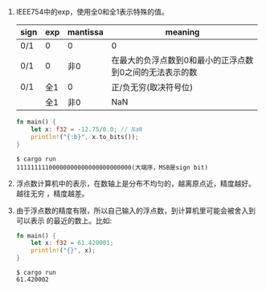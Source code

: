 1. IEEE754中的exp，使用全0和全1表示特殊的值。
   
   |sign|exp|mantissa|meaning|
   |----|---|--------|-------|
   |0/1 |0  | 0      |  0    |
   |0/1 |0  | 非0    | 在最大的负浮点数到0和最小的正浮点数到0之间的无法表示的数|
   |0/1 |全1| 0      | 正/负无穷(取决符号位)|
   |    |全1| 非0    | NaN   |
  
   ```rust
   fn main() {
       let x: f32 = -12.75/0.0; // NaN
       println!("{:b}", x.to_bits());
   }
   ```

   ```shell
   $ cargo run
   11111111100000000000000000000000(大端序，MSB是sign bit)
   ```
2. 浮点数计算机中的表示，在数轴上是分布不均匀的，越离原点近，精度越好。越往无穷
   ，精度越差。

3. 由于浮点数的精度有限，所以自己输入的浮点数，到计算机里可能会被舍入到可以表示
   的最近的数上。比如:
   
   ```rust
   fn main() {
       let x: f32 = 61.420001;
       println!("{}", x);
   }
   ```

   ```shell
   $ cargo run
   61.420002
   ```
